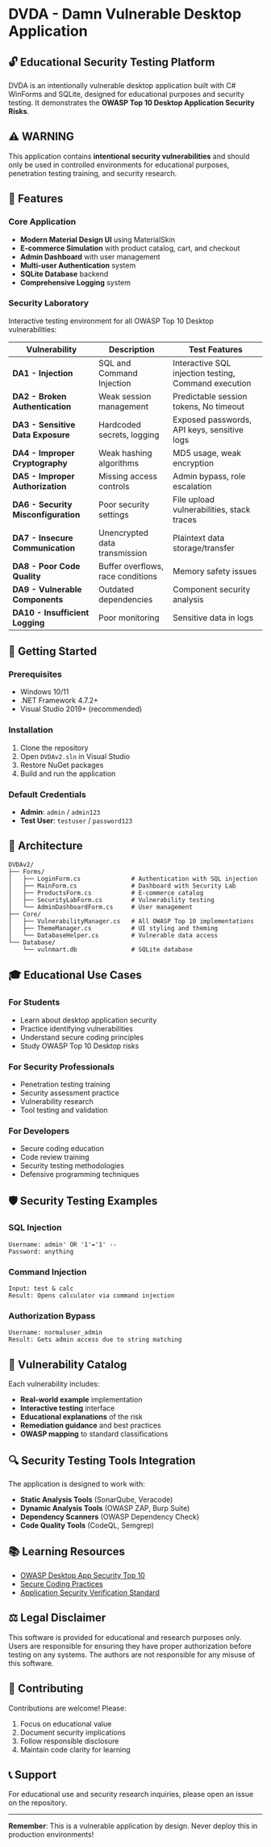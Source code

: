 # DVDA - Damn Vulnerable Desktop Application

## 🔓 Educational Security Testing Platform

DVDA is an intentionally vulnerable desktop application built with C# WinForms and SQLite, designed for educational purposes and security testing. It demonstrates the **OWASP Top 10 Desktop Application Security Risks**.

## ⚠️ WARNING
This application contains **intentional security vulnerabilities** and should only be used in controlled environments for educational purposes, penetration testing training, and security research.

## 🎯 Features

### Core Application
- **Modern Material Design UI** using MaterialSkin
- **E-commerce Simulation** with product catalog, cart, and checkout
- **Admin Dashboard** with user management
- **Multi-user Authentication** system
- **SQLite Database** backend
- **Comprehensive Logging** system

### Security Laboratory
Interactive testing environment for all OWASP Top 10 Desktop vulnerabilities:

| Vulnerability | Description | Test Features |
|---------------|-------------|---------------|
| **DA1 - Injection** | SQL and Command Injection | Interactive SQL injection testing, Command execution |
| **DA2 - Broken Authentication** | Weak session management | Predictable session tokens, No timeout |
| **DA3 - Sensitive Data Exposure** | Hardcoded secrets, logging | Exposed passwords, API keys, sensitive logs |
| **DA4 - Improper Cryptography** | Weak hashing algorithms | MD5 usage, weak encryption |
| **DA5 - Improper Authorization** | Missing access controls | Admin bypass, role escalation |
| **DA6 - Security Misconfiguration** | Poor security settings | File upload vulnerabilities, stack traces |
| **DA7 - Insecure Communication** | Unencrypted data transmission | Plaintext data storage/transfer |
| **DA8 - Poor Code Quality** | Buffer overflows, race conditions | Memory safety issues |
| **DA9 - Vulnerable Components** | Outdated dependencies | Component security analysis |
| **DA10 - Insufficient Logging** | Poor monitoring | Sensitive data in logs |

## 🚀 Getting Started

### Prerequisites
- Windows 10/11
- .NET Framework 4.7.2+
- Visual Studio 2019+ (recommended)

### Installation
1. Clone the repository
2. Open `DVDAv2.sln` in Visual Studio
3. Restore NuGet packages
4. Build and run the application

### Default Credentials
- **Admin**: `admin` / `admin123`
- **Test User**: `testuser` / `password123`

## 🔧 Architecture

```
DVDAv2/
├── Forms/
│   ├── LoginForm.cs              # Authentication with SQL injection
│   ├── MainForm.cs               # Dashboard with Security Lab
│   ├── ProductsForm.cs           # E-commerce catalog
│   ├── SecurityLabForm.cs        # Vulnerability testing
│   └── AdminDashboardForm.cs     # User management
├── Core/
│   ├── VulnerabilityManager.cs   # All OWASP Top 10 implementations
│   ├── ThemeManager.cs           # UI styling and theming
│   └── DatabaseHelper.cs         # Vulnerable data access
└── Database/
    └── vulnmart.db               # SQLite database
```

## 🎓 Educational Use Cases

### For Students
- Learn about desktop application security
- Practice identifying vulnerabilities
- Understand secure coding principles
- Study OWASP Top 10 Desktop risks

### For Security Professionals
- Penetration testing training
- Security assessment practice
- Vulnerability research
- Tool testing and validation

### For Developers
- Secure coding education
- Code review training
- Security testing methodologies
- Defensive programming techniques

## 🛡️ Security Testing Examples

### SQL Injection
```
Username: admin' OR '1'='1' --
Password: anything
```

### Command Injection
```
Input: test & calc
Result: Opens calculator via command injection
```

### Authorization Bypass
```
Username: normaluser_admin
Result: Gets admin access due to string matching
```

## 📝 Vulnerability Catalog

Each vulnerability includes:
- **Real-world example** implementation
- **Interactive testing** interface  
- **Educational explanations** of the risk
- **Remediation guidance** and best practices
- **OWASP mapping** to standard classifications

## 🔍 Security Testing Tools Integration

The application is designed to work with:
- **Static Analysis Tools** (SonarQube, Veracode)
- **Dynamic Analysis Tools** (OWASP ZAP, Burp Suite)
- **Dependency Scanners** (OWASP Dependency Check)
- **Code Quality Tools** (CodeQL, Semgrep)

## 📚 Learning Resources

- [OWASP Desktop App Security Top 10](https://owasp.org/www-project-desktop-app-security-top-10/)
- [Secure Coding Practices](https://owasp.org/www-project-secure-coding-practices-quick-reference-guide/)
- [Application Security Verification Standard](https://owasp.org/www-project-application-security-verification-standard/)

## ⚖️ Legal Disclaimer

This software is provided for educational and research purposes only. Users are responsible for ensuring they have proper authorization before testing on any systems. The authors are not responsible for any misuse of this software.

## 🤝 Contributing

Contributions are welcome! Please:
1. Focus on educational value
2. Document security implications
3. Follow responsible disclosure
4. Maintain code clarity for learning

## 📞 Support

For educational use and security research inquiries, please open an issue on the repository.

---

**Remember**: This is a vulnerable application by design. Never deploy this in production environments!
